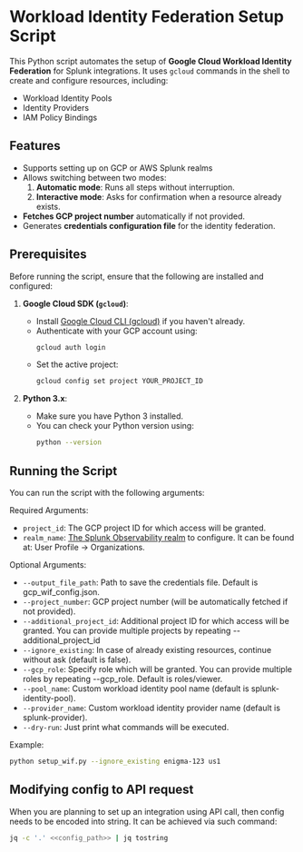 # Workload Identity Federation Setup Script

This Python script automates the setup of **Google Cloud Workload Identity Federation** for Splunk integrations. It uses `gcloud` commands in the shell to create and configure resources, including:
- Workload Identity Pools
- Identity Providers
- IAM Policy Bindings

## Features
- Supports setting up on GCP or AWS Splunk realms
- Allows switching between two modes:
    1. **Automatic mode**: Runs all steps without interruption.
    2. **Interactive mode**: Asks for confirmation when a resource already exists.
- **Fetches GCP project number** automatically if not provided.
- Generates **credentials configuration file** for the identity federation.

## Prerequisites

Before running the script, ensure that the following are installed and configured:

1. **Google Cloud SDK (`gcloud`)**:
    - Install [Google Cloud CLI (gcloud)](https://cloud.google.com/sdk/docs/install) if you haven't already.
    - Authenticate with your GCP account using:
      ```bash
      gcloud auth login
      ```
    - Set the active project:
      ```bash
      gcloud config set project YOUR_PROJECT_ID
      ```

2. **Python 3.x**:
    - Make sure you have Python 3 installed.
    - You can check your Python version using:
      ```bash
      python --version
      ```


## Running the Script
You can run the script with the following arguments:

Required Arguments:

- `project_id`: The GCP project ID for which access will be granted.
- `realm_name`: [The Splunk Observability realm](https://docs.splunk.com/observability/en/admin/references/organizations.html) to configure. It can be found at: User Profile -> Organizations.

Optional Arguments:

- `--output_file_path`: Path to save the credentials file. Default is gcp_wif_config.json.
- `--project_number`: GCP project number (will be automatically fetched if not provided).
- `--additional_project_id`: Additional project ID for which access will be granted. You can provide multiple projects by repeating --additional_project_id
- `--ignore_existing`: In case of already existing resources, continue without ask (default is false).
- `--gcp_role`: Specify role which will be granted. You can provide multiple roles by repeating --gcp_role. Default is roles/viewer.
- `--pool_name`: Custom workload identity pool name (default is splunk-identity-pool).
- `--provider_name`: Custom workload identity provider name (default is splunk-provider).
- `--dry-run`: Just print what commands will be executed.

Example:

```bash
python setup_wif.py --ignore_existing enigma-123 us1 
```

## Modifying config to API request

When you are planning to set up an integration using API call, then config needs to be encoded into string. It can be achieved via such command:

```bash
jq -c '.' <<config_path>> | jq tostring
```

